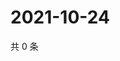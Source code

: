 # 2021-10-24

共 0 条

<!-- BEGIN -->
<!-- 最后更新时间 Sun Oct 24 2021 18:16:13 GMT+0800 (China Standard Time) -->

<!-- END -->
